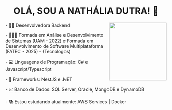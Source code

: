 <h1 align="center"> OLÁ, SOU A NATHÁLIA DUTRA! 👋</h1>

<div style="display: inline_block">
  <img align="right" height="180em" src="https://github-readme-stats.vercel.app/api/top-langs/?username=nathaliadutra15&layout=compact&langs_count=11&theme=radical"/>
  <p> - 👩‍💻 Desenvolvedora Backend </p>
  <p> - 👩🏻‍🎓 Formada em Análise e Desenvolvimento de Sistemas (UAM - 2022) e 
    Formada em Desenvolvimento de Software Multiplataforma (FATEC - 2025) - (Tecnólogos) </p>
  <p> - 💻 Linguagens de Programação: C# e Javascript/Typescript </p>
  <p> - 💼 Frameworks: NestJS e .NET </p>
  <p> - 📈 Banco de Dados: SQL Server, Oracle, MongoDB e DynamoDB</p>
  <p> - 📚 Estou estudando atualmente: AWS Services | Docker </p>  
</div>






